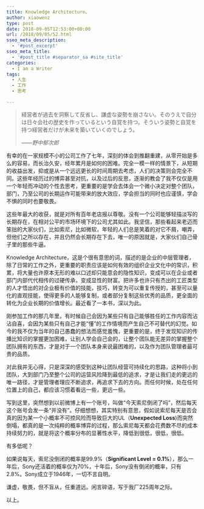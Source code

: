 ```yaml
---
title: Knowledge Architecture。
author: xiaowenz
type: post
date: 2018-09-05T12:53:00+00:00
url: /2018/09/05/52.html
sseo_meta_description:
  - '#post_excerpt'
sseo_meta_title:
  - '#post_title #separator_sa #site_title'
categories:
  - I am a Writer
tags:
  - 人生
  - 工作
  - 思考

---
```

<blockquote class="wp-block-quote">
  <p>
    経営者が過去を洞察して反省し、謙虚な姿勢を崩さない。そのうえで自分は日々会社の歴史を作っているという自覚を持つ。そういう姿勢と自覚を持つ経営者だけが未来を築いていくのでしょう。
  </p>
  
  <p>
  </p>
  
  <cite>——野中郁次郎</cite>
</blockquote>

有幸的在一家规模不小的公司工作了七年，深刻的体会到推翻重建，从零开始是多么的容易，而长治久安，经年累月是如何的困难。完全一模一样的情景下，从短期的收益出发，抑或是从一个远远更长的时间周期去考虑，人们的决策则会完全不同。这些年经历过的博弈甚至对抗，以及过后的反思，逐渐的教会了我不仅仅是用一个年轻而冲动的个性去思考，更重要的是学会去体会一个微小决定对整个团队，部门，乃至公司的长期运作可能带来的放大效应，学会担当的同时也应谨慎，学会不惧的同时也要敬畏。

这些年最大的收获，就是对所有百年老店报以尊敬。没有一个公司能够轻描淡写的长期存在，在相对公平的市场环境下的公司尤其如此。我坚信，那些看起来老迈而笨拙的大家伙们，比如索尼，比如微软，年轻的人们总是笑着的对它不屑，嘲弄，但他们之所以存在，并且仍然会长期存在下去，唯一的原因就是，大家伙们自己骨子里的那些牛逼。

Knowledge Architecture，这是个很有意思的词，描述的是企业的中层管理者，除了日常的工作之外，更重要的职责应该是如何有效的组织企业文化中的常识，积累，将大量也许原本无形的难以口述却只能意会的隐性知识，变成可以在企业或者部门内部代代相传的过硬传承，变成显性的财富。把许多也许只有杰出的工匠类型的人才悟出的对企业极有价值的技能，技巧，转变为可以重复传授的，甚至可以量化的直观技能，使得更多的人能够复制，或者部分复制这些优秀的品质，更全面的转化为企业长期的价值增长。最近看了一本书，深以为此。

刚参加工作的那几年里，有时候自己会因为某些只有自己能够胜任的工作内容而沾沾自喜，会因为某些只有自己才能“懂”的工作情境而产生自己不可替代的幻觉。如今的我不仅为当年的自己愚蠢的想法而感觉羞愧，更重要的是，终于发现知识的传播比知识的掌握更加困难，让别人学会自己会的，让整个团队能无差异的掌握整个团队拥有的东西，才是对于一个团队本身来说最困难的，以及作为团队管理者最可贵的品质。

对此我并无心得，只是深深的感受到这种让团队经营可持续化的思路，这种将小到团队，大到部门乃至整个公司的运营风险降到最低的追求，才是让我们走的更远的唯一路径，才是管理者理应不断追求，再追求下去的方向。而任何时候，处在任何位置上的自己，都应该习惯着看远一些，更远一些。

写到这里，突然想到以前微博上有一个账号，叫做“今天索尼倒闭了吗”，然后每天这个账号会发一条“并没有”。仔细想想，其实特别有意思，假如说索尼每天是否会真的因为某一个小概率不可控风险而导致巨大的UL（**Unexpected Loss**)而突然倒塌，都真的是一次纯粹的概率博弈的过程，那么索尼每天都会花费数不尽的成本持续努力的，就是将这个概率分布的显著性水平，降低到很低，很低，很低。

有多低呢？

如果说每天，索尼没倒闭的概率是99.9%（**Significant Level = 0.1%**），那么一年后，Sony还活着的概率仅为70%，十年后，Sony没有倒闭的概率，只有2.8%。Sony成立于1946年，一切不言自明。

谦虚，敬畏，但不盲从，任重道远。闲言碎语，写于我厂225周年之际。

以上。